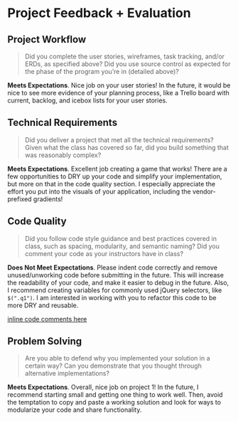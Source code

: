 # Project Feedback + Evaluation

## Project Workflow

>Did you complete the user stories, wireframes, task tracking, and/or ERDs, as specified above? Did you use source control as expected for the phase of the program you’re in (detailed above)?

**Meets Expectations**. Nice job on your user stories! In the future, it would be nice to see more evidence of your planning process,
like a Trello board with current, backlog, and icebox lists for your user stories.

## Technical Requirements

>Did you deliver a project that met all the technical requirements? Given what the class has covered so far, did you build something that was reasonably complex?

**Meets Expectations**. Excellent job creating a game that works! There are a few opportunities to DRY up your code and simplify your implementation,
but more on that in the code quality section. I especially appreciate the effort you put into the visuals of your application, including the vendor-prefixed
gradients!

## Code Quality

>Did you follow code style guidance and best practices covered in class, such as spacing, modularity, and semantic naming? Did you comment your code as your instructors have in class?

**Does Not Meet Expectations**. Please indent code correctly and remove unused/unworking code before submitting in the future. This will increase the
readability of your code, and make it easier to debug in the future. Also, I recommend creating variables for commonly used jQuery selectors,
like `$(".q1")`. I am interested in working with you to refactor this code to be more DRY and reusable. 

[inline code comments here](https://github.com/jshawl/armani-project-1/compare/0be4621...7df951b)

## Problem Solving

>Are you able to defend why you implemented your solution in a certain way? Can you demonstrate that you thought through alternative implementations?

**Meets Expectations**. Overall, nice job on project 1! In the future, I recommend starting small and getting one thing to work well. Then, avoid the
temptation to copy and paste a working solution and look for ways to modularize your code and share functionality.
